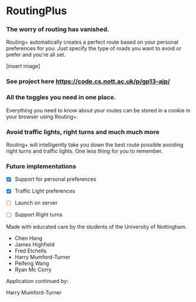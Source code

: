 RoutingPlus
===========
### The worry of routing has vanished.

Routing+ automatically creates a perfect route based on your personal preferences for you. Just specify the type of roads you want to avoid or prefer and you're all set.
  
  [insert image]
  
### See project here https://code.cs.nott.ac.uk/p/gp13-ajp/
  
  
### All the toggles you need in one place.

Everything you need to know about your routes can be stored in a cookie in your browser using Routing+.
  
  
### Avoid traffic lights, right turns and much much more

Routing+ will intelligently take you down the best route possible avoiding right turns and traffic lights. One less thing for you to remember.


### Future implementations

- [x] Support for personal preferences
- [x] Traffic Light preferences
- [ ] Launch on server
- [ ] Support Right turns


Made with educated care by the students of the University of Nottingham. 
* Chen Hang 
* James Highfield 
* Fred Etchells 
* Harry Mumford-Turner 
* Peifeng Wang 
* Ryan Mc Corry

Application continued by:

Harry Mumford-Turner 


